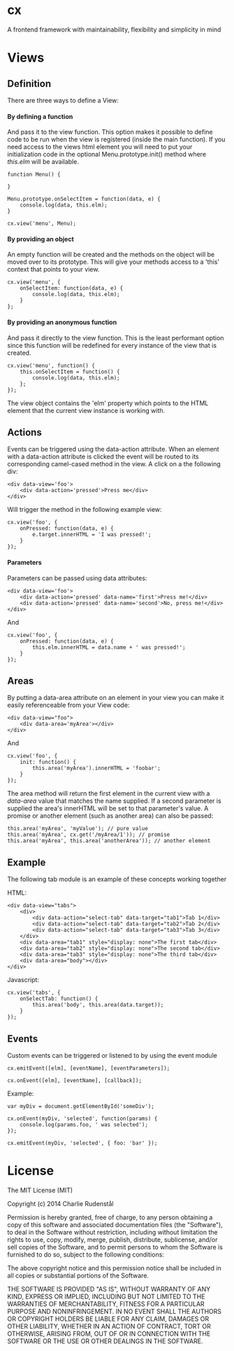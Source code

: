 cx
==

A frontend framework with maintainability, flexibility and simplicity in mind 

Views
==


Definition
--
There are three ways to define a View:

#### By defining a function 
And pass it to the view function. This option makes it possible to define 
code to be run when the view is registered (inside the main function). 
If you need access to the views html element you will need to put your 
initialization code in the optional Menu.prototype.init() method 
where _this.elm_ will be available.

```
function Menu() {

}

Menu.prototype.onSelectItem = function(data, e) {
	console.log(data, this.elm);
}

cx.view('menu', Menu);
```

#### By providing an object
An empty function will be created and the methods on the object will be moved
over to its prototype. This will give your methods access to a 'this' context
that points to your view.

```
cx.view('menu', {
	onSelectItem: function(data, e) {
		console.log(data, this.elm);
	}
};
```

#### By providing an anonymous function
And pass it directly to the view function. This is the least performant option since this function
will be redefined for every instance of the view that is created.

```
cx.view('menu', function() {
	this.onSelectItem = function() {
		console.log(data, this.elm);
	};
});
```

The view object contains the 'elm' property which points to the HTML element that the
current view instance is working with.

Actions
--
Events can be triggered using the data-action attribute. When an element with
a data-action attribute is clicked the event will be routed to its corresponding camel-cased
method in the view. A click on a the following div:

	<div data-view='foo'>
		<div data-action='pressed'>Press me</div>
	</div>

Will trigger the method in the following example view:

	cx.view('foo', {
		onPressed: function(data, e) {
			e.target.innerHTML = 'I was pressed!';
		}
	});

#### Parameters
Parameters can be passed using data attributes:

	<div data-view='foo'>
		<div data-action='pressed' data-name='first'>Press me!</div>
		<div data-action='pressed' data-name='second'>No, press me!</div>
	</div>

And

	cx.view('foo', {
		onPressed: function(data, e) {
			this.elm.innerHTML = data.name + ' was pressed!';
		}
	});

Areas
--
By putting a data-area attribute on an element in your view you can make it
easily referenceable from your View code:

	<div data-view="foo">
		<div data-area='myArea'></div>
	</div>

And

	cx.view('foo', {
		init: function() {
			this.area('myArea').innerHTML = 'foobar';
		}
	});

The area method will return the first element in the current view with a _data-area_ value
that matches the name supplied. If a second parameter is supplied the area's innerHTML will be set to that parameter's value. A promise or another element (such as another area) can also be passed:

	this.area('myArea', 'myValue'); // pure value
	this.area('myArea', cx.get('/myArea/1')); // promise
	this.area('myArea', this.area('anotherArea')); // another element

Example
--

The following tab module is an example of these concepts working together

HTML:

	<div data-view="tabs">
        <div>
            <div data-action="select-tab" data-target="tab1">Tab 1</div>
            <div data-action="select-tab" data-target="tab2">Tab 2</div>
            <div data-action="select-tab" data-target="tab3">Tab 3</div>
        </div>
        <div data-area="tab1" style="display: none">The first tab</div>
        <div data-area="tab2" style="display: none">The second tab</div>
        <div data-area="tab3" style="display: none">The third tab</div>
        <div data-area="body"></div>
    </div>

Javascript:

	cx.view('tabs', {
		onSelectTab: function() {
			this.area('body', this.area(data.target));
		}
	});


Events
--

Custom events can be triggered or listened to by using the event module

	cx.emitEvent([elm], [eventName], [eventParameters]);
	
	cx.onEvent([elm], [eventName], [callback]);
	
Example:

	var myDiv = document.getElementById('someDiv');

	cx.onEvent(myDiv, 'selected', function(params) { 
		console.log(params.foo, ' was selected'); 
	});
	
	cx.emitEvent(myDiv, 'selected', { foo: 'bar' });
	
License
==

The MIT License (MIT)

Copyright (c) 2014 Charlie Rudenstål

Permission is hereby granted, free of charge, to any person obtaining a copy
of this software and associated documentation files (the "Software"), to deal
in the Software without restriction, including without limitation the rights
to use, copy, modify, merge, publish, distribute, sublicense, and/or sell
copies of the Software, and to permit persons to whom the Software is
furnished to do so, subject to the following conditions:

The above copyright notice and this permission notice shall be included in all
copies or substantial portions of the Software.

THE SOFTWARE IS PROVIDED "AS IS", WITHOUT WARRANTY OF ANY KIND, EXPRESS OR
IMPLIED, INCLUDING BUT NOT LIMITED TO THE WARRANTIES OF MERCHANTABILITY,
FITNESS FOR A PARTICULAR PURPOSE AND NONINFRINGEMENT. IN NO EVENT SHALL THE
AUTHORS OR COPYRIGHT HOLDERS BE LIABLE FOR ANY CLAIM, DAMAGES OR OTHER
LIABILITY, WHETHER IN AN ACTION OF CONTRACT, TORT OR OTHERWISE, ARISING FROM,
OUT OF OR IN CONNECTION WITH THE SOFTWARE OR THE USE OR OTHER DEALINGS IN THE
SOFTWARE.
